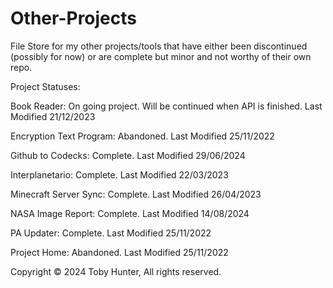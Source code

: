 # Other-Projects
File Store for my other projects/tools that have either been discontinued (possibly for now) or are complete but minor and not worthy of their own repo.

Project Statuses:

Book Reader: On going project. Will be continued when API is finished. Last Modified 21/12/2023

Encryption Text Program: Abandoned. Last Modified 25/11/2022

Github to Codecks: Complete. Last Modified 29/06/2024

Interplanetario: Complete. Last Modified 22/03/2023

Minecraft Server Sync: Complete. Last Modified 26/04/2023

NASA Image Report: Complete. Last Modified 14/08/2024

PA Updater: Complete. Last Modified 25/11/2022

Project Home: Abandoned. Last Modified 25/11/2022

Copyright © 2024 Toby Hunter, All rights reserved.
